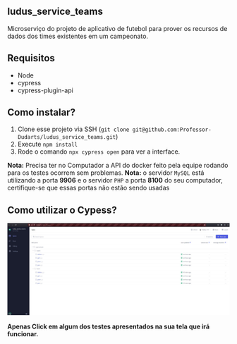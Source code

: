 ## ludus_service_teams
Microserviço do projeto de aplicativo de futebol para prover os recursos de dados dos times existentes em um campeonato.

## Requisitos
- Node
- cypress 
- cypress-plugin-api

## Como instalar?
1. Clone esse projeto via SSH (`git clone git@github.com:Professor-Dudarts/ludus_service_teams.git`)
2. Execute `npm install`
3. Rode o comando `npx cypress open` para ver a interface.

**Nota:** Precisa ter no Computador a API do docker feito pela equipe rodando para os testes ocorrem sem problemas.
**Nota:** o servidor `MySQL` está utilizando a porta **9906** e o servidor `PHP` a porta **8100** do seu computador, certifique-se que essas portas não estão sendo usadas

## Como utilizar o Cypess?
![Print da tela inicial](ImageCypress.jpg)

**Apenas Click em algum dos testes apresentados na sua tela que irá funcionar.**
